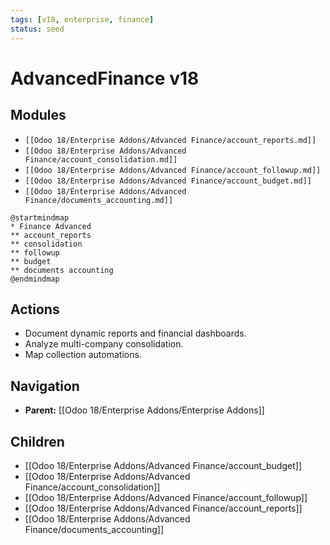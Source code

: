 ```yaml
---
tags: [v18, enterprise, finance]
status: seed
---
```

# AdvancedFinance v18

## Modules
- `[[Odoo 18/Enterprise Addons/Advanced Finance/account_reports.md]]`
- `[[Odoo 18/Enterprise Addons/Advanced Finance/account_consolidation.md]]`
- `[[Odoo 18/Enterprise Addons/Advanced Finance/account_followup.md]]`
- `[[Odoo 18/Enterprise Addons/Advanced Finance/account_budget.md]]`
- `[[Odoo 18/Enterprise Addons/Advanced Finance/documents_accounting.md]]`

```plantuml
@startmindmap
* Finance Advanced
** account_reports
** consolidation
** followup
** budget
** documents accounting
@endmindmap
```

## Actions
- Document dynamic reports and financial dashboards.
- Analyze multi-company consolidation.
- Map collection automations.





## Navigation
- **Parent:** [[Odoo 18/Enterprise Addons/Enterprise Addons]]
## Children
- [[Odoo 18/Enterprise Addons/Advanced Finance/account_budget]]
- [[Odoo 18/Enterprise Addons/Advanced Finance/account_consolidation]]
- [[Odoo 18/Enterprise Addons/Advanced Finance/account_followup]]
- [[Odoo 18/Enterprise Addons/Advanced Finance/account_reports]]
- [[Odoo 18/Enterprise Addons/Advanced Finance/documents_accounting]]
